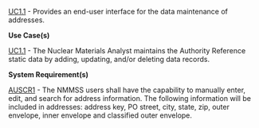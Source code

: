 <a href="https://dev.azure.com/Link-Technologies/NMMSS%20Requirements/_workitems/edit/8/" target="_blank">UC1.1</a> - Provides an end-user interface for the data maintenance of addresses.



**Use Case(s)**



<a href="https://dev.azure.com/Link-Technologies/NMMSS%20Requirements/_workitems/edit/10/" target="_blank">UC1.1</a> - The Nuclear Materials Analyst maintains the Authority Reference static data by adding, updating, and/or deleting data records.

**System Requirement(s)**

<a href="https://dev.azure.com/Link-Technologies/NMMSS%20Requirements/_workitems/edit/11/" target="_blank">AUSCR1</a> - The NMMSS users shall have the capability to manually enter, edit, and search for address information. The following information will be included in addresses: address key, PO street, city, state, zip, outer envelope, inner envelope and classified outer envelope.